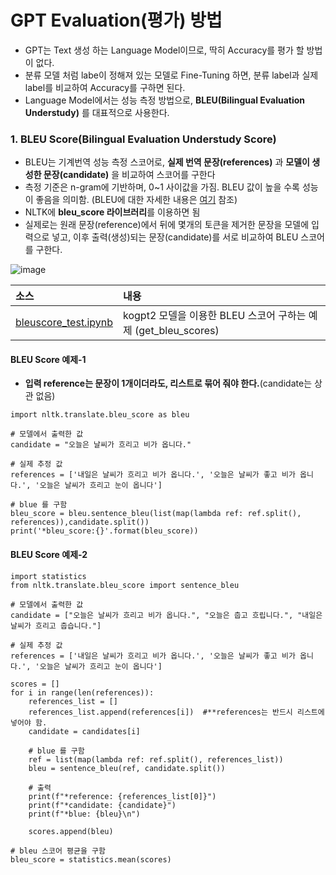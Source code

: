 # GPT Evaluation(평가) 방법 
- GPT는 Text 생성 하는 Language Model이므로, 딱히 Accuracy를 평가 할 방법이 없다.
- 분류 모델 처럼 labe이 정해져 있는 모델로 Fine-Tuning 하면, 분류 label과 실제 label를 비교하여 Accuracy를 구하면 된다.
- Language Model에서는 성능 측정 방법으로, **BLEU(Bilingual Evaluation Understudy)** 를 대표적으로 사용한다.

### 1. BLEU Score(Bilingual Evaluation Understudy Score)
- BLEU는 기계번역 성능 측정 스코어로, **실제 번역 문장(references)** 과 **모델이 생성한 문장(candidate)** 을 비교하여 스코어를 구한다
- 측정 기준은 n-gram에 기반하며, 0~1 사이값을 가짐. BLEU 값이 높을 수록 성능이 좋음을 의미함. (BLEU에 대한 자세한 내용은 [여기](https://wikidocs.net/31695) 참조)
- NLTK에 **bleu_score 라이브러리**를 이용하면 됨
- 실제로는 원래 문장(reference)에서 뒤에 몇개의 토큰을 제거한 문장을 모델에 입력으로 넣고, 이후 출력(생성)되는 문장(candidate)를 서로 비교하여 BLEU 스코어를 구한다.

![image](https://user-images.githubusercontent.com/93692701/168027016-2ba690eb-eebc-4259-9aa6-928998977f09.png)


|소스|내용|
|:--------|:-------------------------------|
|[bleuscore_test.ipynb](https://github.com/kobongsoo/GPT-2/blob/master/evaluate/bleuscore_test.ipynb)|kogpt2 모델을 이용한 BLEU 스코어 구하는 예제  (get_bleu_scores)|

#### BLEU Score  예제-1
- **입력 reference는 문장이 1개이더라도, 리스트로 묶어 줘야 한다.**(candidate는 상관 없음)
```
import nltk.translate.bleu_score as bleu

# 모델에서 출력한 값
candidate = "오늘은 날씨가 흐리고 비가 옵니다."

# 실제 추정 값
references = ['내일은 날씨가 흐리고 비가 옵니다.', '오늘은 날씨가 좋고 비가 옵니다.', '오늘은 날씨가 흐리고 눈이 옵니다']

# blue 를 구함
bleu_score = bleu.sentence_bleu(list(map(lambda ref: ref.split(), references)),candidate.split())
print('*bleu_score:{}'.format(bleu_score))
```
#### BLEU Score  예제-2
```
import statistics
from nltk.translate.bleu_score import sentence_bleu

# 모델에서 출력한 값
candidate = ["오늘은 날씨가 흐리고 비가 옵니다.", "오늘은 춥고 흐립니다.", "내일은 날씨가 흐리고 춥습니다."]

# 실제 추정 값
references = ['내일은 날씨가 흐리고 비가 옵니다.', '오늘은 날씨가 좋고 비가 옵니다.', '오늘은 날씨가 흐리고 눈이 옵니다']

scores = []
for i in range(len(references)):
    references_list = []
    references_list.append(references[i])  #**references는 반드시 리스트에 넣어야 함.
    candidate = candidates[i]
    
    # blue 를 구함
    ref = list(map(lambda ref: ref.split(), references_list))
    bleu = sentence_bleu(ref, candidate.split())
    
    # 출력 
    print(f"*reference: {references_list[0]}")
    print(f"*candidate: {candidate}")
    print(f"*blue: {bleu}\n")
    
    scores.append(bleu)

# bleu 스코어 평균을 구함    
bleu_score = statistics.mean(scores)
```
